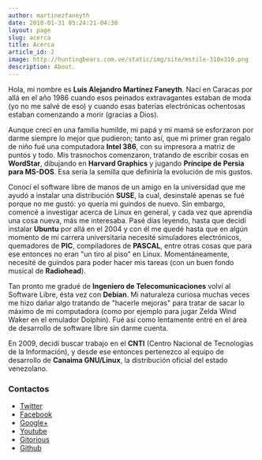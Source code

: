 ```yaml
---
author: martinezfaneyth
date: 2010-01-31 05:24:21-04:30
layout: page
slug: acerca
title: Acerca
article_id: 2
image: http://huntingbears.com.ve/static/img/site/mstile-310x310.png
description: About.
---
```


<span class="figure figure-40" data-figure-src="http://huntingbears.com.ve/static/img/posts/2/acerca__2.jpg" data-figure-href="http://huntingbears.com.ve/static/img/posts/2/acerca__3.jpg"></span>

Hola, mi nombre es **Luis Alejandro Martínez Faneyth**. Nací en Caracas por allá en el año 1986 cuando esos peinados extravagantes estaban de moda (yo no me salvé de eso) y cuando esas baterías electrónicas ochentosas estaban comenzando a morir (gracias a Dios).

Aunque crecí en una familia humilde, mi papá y mi mamá se esforzaron por darme siempre lo mejor que pudieron; tanto así, que mi primer gran regalo de niño fué una computadora **Intel 386**, con su impresora a matriz de puntos y todo. Mis trasnochos comenzaron, tratando de escribir cosas en **WordStar**, dibujando en **Harvard Graphics** y jugando **Príncipe de Persia para MS-DOS**. Esa sería la semilla que definiría la evolución de mis gustos.

<span class="figure figure-40" data-figure-src="http://huntingbears.com.ve/static/img/posts/2/acerca__4.jpg" data-figure-href="http://huntingbears.com.ve/static/img/posts/2/acerca__5.jpg"></span>

Conocí el software libre de manos de un amigo en la universidad que me ayudó a instalar una distribución **SUSE**, la cual, desinstalé apenas se fué porque no me gustó: yo quería mi guindos de nuevo. Sin embargo, comencé a investigar acerca de Linux en general, y cada vez que aprendía una cosa nueva, más me interesaba. Pasé días leyendo, hasta que decidí instalar **Ubuntu** por allá en el 2004 y con él me quedé hasta que en algún momento de mi carrera universitaria necesité simuladores electrónicos, quemadores de **PIC**, compiladores de **PASCAL**, entre otras cosas que para ese entonces no eran "un tiro al piso" en Linux. Momentáneamente, necesité de guindos para poder hacer mis tareas (con un buen fondo musical de **Radiohead**).

Tan pronto me gradué de **Ingeniero de Telecomunicaciones** volví al Software Libre, ésta vez con **Debian**. Mi naturaleza curiosa muchas veces me hizo dañar algo tratando de "hacerle mejoras" para tratar de sacar lo máximo de mi computadora (como por ejemplo para jugar Zelda Wind Waker en el emulador Dolphin). Fué así como lentamente entré en el área de desarrollo de software libre sin darme cuenta.

En 2009, decidí buscar trabajo en el **CNTI** (Centro Nacional de Tecnologías de la Información), y desde ese entonces pertenezco al equipo de desarrollo de **Canaima GNU/Linux**, la distribución oficial del estado venezolano.

### Contactos

* [Twitter](http://twitter.com/LuisAlejandro)
* [Facebook](http://facebook.com/martinez.faneyth)
* [Google+](http://plus.google.com/u/0/112394891396118123263)
* [Youtube](http://www.youtube.com/user/BlogHuntingBears)
* [Gitorious](http://gitorious.org/~huntingbears)
* [Github](http://github.com/LuisAlejandro)
